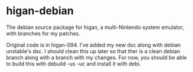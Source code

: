 higan-debian
============

The debian source package for higan, a multi-Nintendo system emulator, with branches for my patches.

Original code is in higan-094. I've added my new dsc along with debian unstable's dsc.
I should clean this up later so that ther is a clean debian branch along with a branch with my changes.
For now, you should be able to build this with debuild -us -uc and install it with debi.

